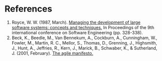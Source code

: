 # References
1. <a id="royce-w-1987"></a>Royce, W. W. (1987, March).
    [Managing the development of large software systems: concepts and
    techniques.] In Proceedings of the 9th international conference on
    Software Engineering (pp. 328-338).
1. <a id="agile-manifesto"></a>Beck, K., Beedle, M., Van Bennekum, A.,
    Cockburn, A., Cunningham, W., Fowler, M., Martin, R. C., Mellor, S.,
    Thomas, D., Grenning, J., Highsmith, J., Hunt, A., Jeffries, R., Kern, J.,
    Marick, B., Schwaber, K., & Sutherland, J. (2001, February). [The agile
    manifesto.]

[Managing the development of large software systems: concepts and
    techniques.]: https://dl.acm.org/doi/pdf/10.5555/41765.41801
[The agile manifesto.]: https://agilemanifesto.org/
